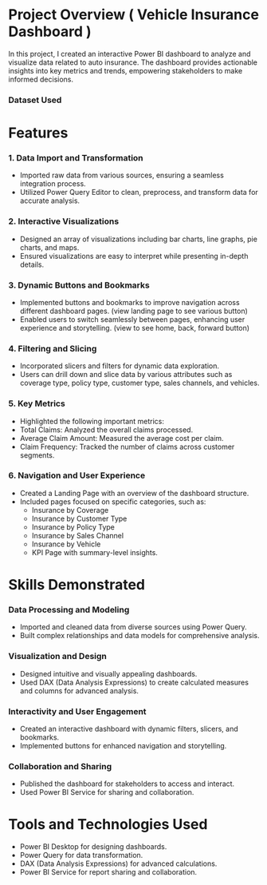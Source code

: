 # Project Overview ( Vehicle Insurance Dashboard ) 
In this project, I created an interactive Power BI dashboard to analyze and visualize data related to auto insurance. The dashboard provides actionable insights into key metrics and trends, empowering stakeholders to make informed decisions.

### Dataset Used

# Features 
### 1. Data Import and Transformation
- Imported raw data from various sources, ensuring a seamless integration process.
- Utilized Power Query Editor to clean, preprocess, and transform data for accurate analysis.

### 2. Interactive Visualizations
- Designed an array of visualizations including bar charts, line graphs, pie charts, and maps.
- Ensured visualizations are easy to interpret while presenting in-depth details.

### 3. Dynamic Buttons and Bookmarks
- Implemented buttons and bookmarks to improve navigation across different dashboard pages. (view landing page to see various button)
- Enabled users to switch seamlessly between pages, enhancing user experience and storytelling. (view to see home, back, forward button)

### 4. Filtering and Slicing
- Incorporated slicers and filters for dynamic data exploration.
- Users can drill down and slice data by various attributes such as coverage type, policy type, customer type, sales channels, and vehicles.

### 5. Key Metrics
- Highlighted the following important metrics:
- Total Claims: Analyzed the overall claims processed.
- Average Claim Amount: Measured the average cost per claim.
- Claim Frequency: Tracked the number of claims across customer segments.

### 6. Navigation and User Experience
- Created a Landing Page with an overview of the dashboard structure.
- Included pages focused on specific categories, such as:
   - Insurance by Coverage
   - Insurance by Customer Type
   - Insurance by Policy Type
   - Insurance by Sales Channel
   - Insurance by Vehicle
   - KPI Page with summary-level insights.

# Skills Demonstrated
### Data Processing and Modeling
- Imported and cleaned data from diverse sources using Power Query.
- Built complex relationships and data models for comprehensive analysis.
  
### Visualization and Design
- Designed intuitive and visually appealing dashboards.
- Used DAX (Data Analysis Expressions) to create calculated measures and columns for advanced analysis.
  
### Interactivity and User Engagement
- Created an interactive dashboard with dynamic filters, slicers, and bookmarks.
- Implemented buttons for enhanced navigation and storytelling.
  
### Collaboration and Sharing
- Published the dashboard for stakeholders to access and interact.
- Used Power BI Service for sharing and collaboration.

# Tools and Technologies Used
- Power BI Desktop for designing dashboards.
- Power Query for data transformation.
- DAX (Data Analysis Expressions) for advanced calculations.
- Power BI Service for report sharing and collaboration.

